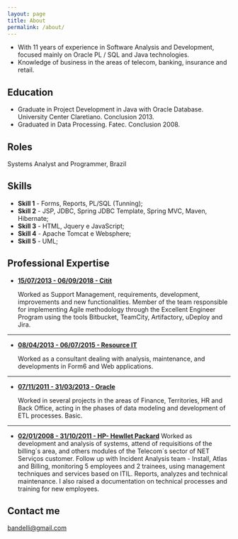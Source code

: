 ```yaml
---
layout: page
title: About
permalink: /about/
---
```


- With 11 years of experience in Software Analysis and Development, focused mainly on Oracle PL / SQL and Java technologies.
- Knowledge of business in the areas of telecom, banking, insurance and retail.


## Education

* Graduate in Project Development in Java with Oracle Database. University Center Claretiano. Conclusion 2013.
* Graduated in Data Processing. Fatec. Conclusion 2008.

## Roles

Systems Analyst and Programmer, Brazil

## Skills

* **Skill 1** - Forms, Reports, PL/SQL (Tunning);
* **Skill 2** - JSP, JDBC, Spring JDBC Template, Spring MVC, Maven, Hibernate;
* **Skill 3** - HTML, Jquery e JavaScript;
* **Skill 4** - Apache Tomcat e Websphere;
* **Skill 5** - UML;


## Professional Expertise

* [**15/07/2013 - 06/09/2018 - Citit**](#)

   Worked as Support Management, requirements, development, improvements and new functionalities. 
   Member of the team responsible for implementing Agile methodology through the Excellent Engineer Program using the tools Bitbucket, TeamCity, Artifactory, uDeploy and Jira.
***


* [**08/04/2013 - 06/07/2015 - Resource IT**](#)

    Worked as a consultant dealing with analysis, maintenance, and developments in Form6 and Web applications.

***

* [**07/11/2011 - 31/03/2013 -  Oracle**](#)

   Worked in several projects in the areas of Finance, Territories, HR and Back Office, acting in the phases of data modeling and development of ETL processes. Basic.

***

* [**02/01/2008 - 31/10/2011 - HP- Hewllet Packard**](#)
   Worked as development and analysis of systems, attend of requisitions of the billing´s area, and others modules of the Telecom´s sector of NET Serviços customer. Follow up with Incident Analysis team - Install, Atlas and Billing, monitoring 5 employees and 2 trainees, using management techniques and services based on ITIL.
   Reports, analyzes and technical maintenance. I also raised a documentation on technical processes and training for new employees.

## Contact me

[bandelli@gmail.com](mailto:bandelli@gmail.com)
